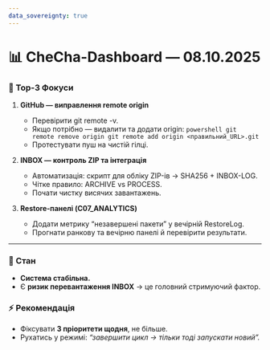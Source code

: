 ```yaml
---
data_sovereignty: true
---
```

# 📊 CheCha-Dashboard — 08.10.2025

### 🎯 Top-3 Фокуси
1. **GitHub — виправлення remote origin**
   - Перевірити git remote -v.
   - Якщо потрібно — видалити та додати origin:
     `powershell
     git remote remove origin
     git remote add origin <правильний_URL>.git
     `
   - Протестувати пуш на чистій гілці.

2. **INBOX — контроль ZIP та інтеграція**
   - Автоматизація: скрипт для обліку ZIP-ів → SHA256 + INBOX-LOG.
   - Чітке правило: ARCHIVE vs PROCESS.
   - Почати чистку висячих завантажень.

3. **Restore-панелі (C07_ANALYTICS)**
   - Додати метрику “незавершені пакети” у вечірній RestoreLog.
   - Прогнати ранкову та вечірню панелі й перевірити результати.

---

### 🔄 Стан
- **Система стабільна.**
- Є **ризик перевантаження INBOX** → це головний стримуючий фактор.

### ⚡ Рекомендація
- Фіксувати **3 пріоритети щодня**, не більше.
- Рухатись у режимі: *“завершити цикл → тільки тоді запускати новий”.*
